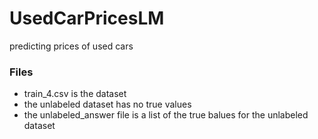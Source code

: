 # UsedCarPricesLM
predicting prices of used cars

### Files
- train_4.csv is the dataset
- the unlabeled dataset has no true values
- the unlabeled_answer file is a list of the true balues for the unlabeled dataset
